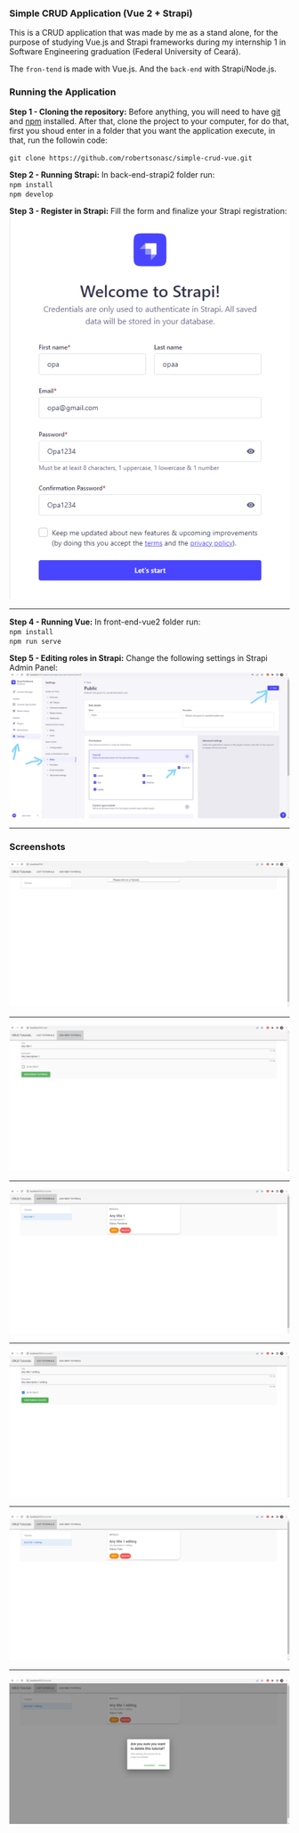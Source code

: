 ### Simple CRUD Application (Vue 2 + Strapi)

This is a CRUD application that was made by me as a stand alone, for the purpose of studying Vue.js and Strapi frameworks during my internship 1 in Software Engineering graduation (Federal University of Ceará).

The `fron-tend` is made with Vue.js. And the `back-end` with Strapi/Node.js.

### Running the Application

**Step 1 - Cloning the repository:** Before anything, you will need to have [git](https://git-scm.com/book/en/v2/Getting-Started-Installing-Git) and [npm](https://docs.npmjs.com/downloading-and-installing-node-js-and-npm) installed. After that, clone the project to your computer, for do that, first you shoud enter in a folder that you want the application execute, in that, run the followin code: 

`git clone https://github.com/robertsonasc/simple-crud-vue.git`

**Step 2 - Running Strapi:** In back-end-strapi2 folder run:<br>
`npm install`<br>
`npm develop`<br>

**Step 3 - Register in Strapi:** Fill the form and finalize your Strapi registration:
![](https://github.com/robertsonasc/simple-crud-vue/blob/master/screenshots/Register.png?raw=true "Register")
***

**Step 4 - Running Vue:** In front-end-vue2 folder run:<br>
`npm install`<br>
`npm run serve`<br>

**Step 5 - Editing roles in Strapi:** Change the following settings in Strapi Admin Panel:
![](https://github.com/robertsonasc/simple-crud-vue/blob/master/screenshots/Roles.jpg?raw=true "Editing roles")
***

### Screenshots
![](https://github.com/robertsonasc/simple-crud-vue/blob/master/screenshots/Home.png?raw=true "Home")
***
![](https://github.com/robertsonasc/simple-crud-vue/blob/master/screenshots/AddTutorial.png?raw=true "Add Tutorial")
***
![](https://github.com/robertsonasc/simple-crud-vue/blob/master/screenshots/ListTutorials.png?raw=true "List Tutorials")
***
![](https://github.com/robertsonasc/simple-crud-vue/blob/master/screenshots/EditingTutorial.png?raw=true "Editing Tutorial")
***
![](https://github.com/robertsonasc/simple-crud-vue/blob/master/screenshots/ListEditedTutorial.png?raw=true "List Edited Tutorial")
***
![](https://github.com/robertsonasc/simple-crud-vue/blob/master/screenshots/DeletingTutorial.png?raw=true "Deleting Tutorial")
